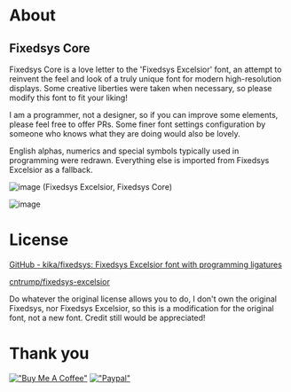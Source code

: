 # About 
## Fixedsys Core

Fixedsys Core is a love letter to the 'Fixedsys Excelsior' font, an attempt to reinvent the feel and look of a truly unique font for modern high-resolution displays. Some creative liberties were taken when necessary, so please modify this font to fit your liking! 

I am a programmer, not a designer, so if you can improve some elements, please feel free to offer PRs. Some finer font settings configuration by someone who knows what they are doing would also be lovely. 

English alphas, numerics and special symbols typically used in programming were redrawn. Everything else is imported from Fixedsys Excelsior as a fallback.

![image](https://github.com/delinx/Fixedsys-Modern/assets/6831935/7031da41-6c9d-45c4-9435-3418b07400ad)
(Fixedsys Excelsior, Fixedsys Core)

![image](https://github.com/delinx/Fixedsys-Modern/assets/6831935/50c8a766-d730-4eab-ae55-7cd3daf0d180)


# License

[GitHub - kika/fixedsys: Fixedsys Excelsior font with programming ligatures](https://github.com/kika/fixedsys)

[cntrump/fixedsys-excelsior](https://github.com/cntrump/fixedsys-excelsior)

Do whatever the original license allows you to do, I don't own the original Fixedsys, nor Fixedsys Excelsior, so this is a
modification for the original font, not a new font. Credit still would be appreciated!  


# Thank you
[!["Buy Me A Coffee"](https://www.buymeacoffee.com/assets/img/custom_images/orange_img.png)](https://buymeacoffee.com/mailgy)
 [!["Paypal"](https://www.paypalobjects.com/en_GB/i/btn/btn_donate_LG.gif)](https://www.paypal.com/donate/?hosted_button_id=E77J2CCMQYPN2)
